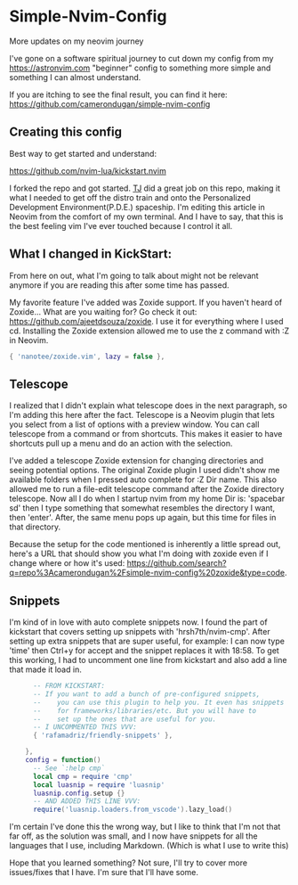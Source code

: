 <!-- 2024-03-03- -->
# Simple-Nvim-Config

More updates on my neovim journey

I've gone on a software spiritual journey to cut down my config from
my <https://astronvim.com> "beginner" config to something more simple and
something I can almost understand.

If you are itching to see the final result, you can find it here:
<https://github.com/camerondugan/simple-nvim-config>

## Creating this config

Best way to get started and understand:

<https://github.com/nvim-lua/kickstart.nvim>

I forked the repo and got started. [TJ](https://github.com/tjdevries) did a
great job on this repo, making it what I needed to get off the distro
train and onto the Personalized Development Environment(P.D.E.) spaceship. I'm
editing this article in Neovim from the comfort of my own terminal. And I have
to say, that this is the best feeling vim I've ever touched because I control
it all.

## What I changed in KickStart:

From here on out, what I'm going to talk about might not be relevant anymore if
you are reading this after some time has passed.

My favorite feature I've added was Zoxide support. If you haven't heard of
Zoxide... What are you waiting for? Go check it out:
<https://github.com/ajeetdsouza/zoxide>. I use it for everything where I used
cd. Installing the Zoxide extension allowed me to use the z command with :Z in
Neovim.

```lua
{ 'nanotee/zoxide.vim', lazy = false },
```

## Telescope

I realized that I didn't explain what telescope does in the next paragraph, so I'm
adding this here after the fact. Telescope is a Neovim plugin that lets you select
from a list of options with a preview window. You can call telescope from a command
or from shortcuts. This makes it easier to have shortcuts pull up a menu and do an
action with the selection.

I've added a telescope Zoxide extension for changing directories and
seeing potential options. The original Zoxide plugin I used didn't show me
available folders when I pressed auto complete for :Z Dir name. This also allowed
me to run a file-edit telescope command after the Zoxide directory telescope.
Now all I do when I startup nvim from my home Dir is: 'spacebar sd' then I type
something that somewhat resembles the directory I want, then 'enter'. After,
the same menu pops up again, but this time for files in that directory.

Because the setup for the code mentioned is inherently a little spread out,
here's a URL that should show you what I'm doing with zoxide even if I change
where or how it's used:
<https://github.com/search?q=repo%3Acamerondugan%2Fsimple-nvim-config%20zoxide&type=code>.

## Snippets

I'm kind of in love with auto complete snippets now. I found the part of
kickstart that covers setting up snippets with 'hrsh7th/nvim-cmp'. After
setting up extra snippets that are super useful, for example: I can now
type 'time' then Ctrl+y for accept and the snippet replaces it with 18:58. To
get this working, I had to uncomment one line from kickstart and also add a
line that made it load in.

```lua
      -- FROM KICKSTART:
      -- If you want to add a bunch of pre-configured snippets,
      --    you can use this plugin to help you. It even has snippets
      --    for frameworks/libraries/etc. But you will have to
      --    set up the ones that are useful for you.
      -- I UNCOMMENTED THIS VVV:
      { 'rafamadriz/friendly-snippets' },

    },
    config = function()
      -- See `:help cmp`
      local cmp = require 'cmp'
      local luasnip = require 'luasnip'
      luasnip.config.setup {}
	  -- AND ADDED THIS LINE VVV:
      require('luasnip.loaders.from_vscode').lazy_load()

```

I'm certain I've done this the wrong way, but I like to think that I'm not
that far off, as the solution was small, and I now have snippets for all
the languages that I use, including Markdown. (Which is what I use to write this)

Hope that you learned something? Not sure, I'll try to cover more issues/fixes
that I have. I'm sure that I'll have some.
